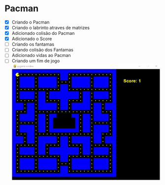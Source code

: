 
# Pacman
- [x] Criando o Pacman
- [x] Criando o labrinto atraves de matrizes
- [x] Adicionado colisão do Pacman
- [x] Adicionado o Score
- [ ] Criando os fantamas
- [ ] Criando colisão dos Fantamas
- [ ] Adicionado vidas ao Pacman
- [ ] Criando um fim de jogo
![](pacman.png)